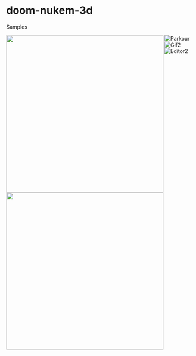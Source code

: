 # doom-nukem-3d

Samples

<img align="left" width="422" src=resources/parkour.gif>
<img align="left" width="422" src=resources/parkour.gif>

![Parkour](resources/parkour.gif)
![Gif2](resources/gif2.gif)
![Editor2](resources/editor2.gif)
